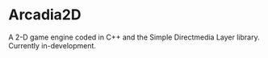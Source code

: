 # Arcadia2D
 A 2-D game engine coded in C++ and the Simple Directmedia Layer library. Currently in-development. 
